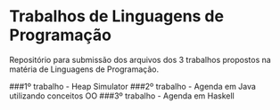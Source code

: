 # Trabalhos de Linguagens de Programação
Repositório para submissão dos arquivos dos 3 trabalhos propostos na matéria de Linguagens de Programação.

###1º trabalho - Heap Simulator
###2º trabalho - Agenda em Java utilizando conceitos OO
###3º trabalho - Agenda em Haskell
